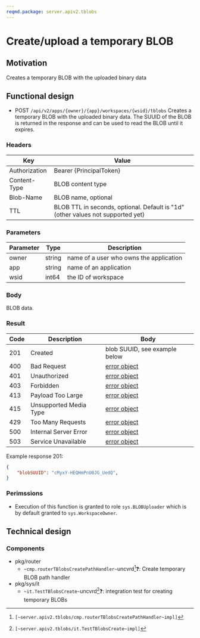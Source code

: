 ```yaml
---
reqmd.package: server.apiv2.tblobs
---
```


# Create/upload a temporary BLOB

## Motivation

Creates a temporary BLOB with the uploaded binary data

## Functional design

- POST `/api/v2/apps/{owner}/{app}/workspaces/{wsid}/tblobs`
Creates a temporary BLOB with the uploaded binary data. The SUUID of the BLOB is returned in the response and can be used to read the BLOB until it expires.

### Headers

| Key | Value |
| --- | --- |
| Authorization | Bearer {PrincipalToken} |
| Content-Type | BLOB content type |
| Blob-Name | BLOB name, optional |
| TTL | BLOB TTL in seconds, optional. Default is "1d" (other values not supported yet) |

### Parameters

| Parameter | Type | Description |
| --- | --- | --- |
| owner | string | name of a user who owns the application |
| app | string | name of an application |
| wsid | int64 | the ID of workspace |

### Body

BLOB data.

### Result

| Code | Description | Body |
| --- | --- | --- |
| 201 | Created | blob SUUID, see example below |
| 400 | Bad Request | [error object](errors.md) |
| 401 | Unauthorized | [error object](errors.md) |
| 403 | Forbidden | [error object](errors.md) |
| 413 | Payload Too Large | [error object](errors.md) |
| 415 | Unsupported Media Type | [error object](errors.md) |
| 429 | Too Many Requests | [error object](errors.md) |
| 500 | Internal Server Error | [error object](errors.md) |
| 503 | Service Unavailable | [error object](errors.md) |

Example response 201:

```json
{
    "blobSUUID": "cMyxY-HEQHmPnU0JG_UedQ", 
}
```

### Perimssions

- Execution of this function is granted to role `sys.BLOBUploader` which is by default granted to `sys.WorkspaceOwner`.

## Technical design

### Components  

- pkg/router
  - `~cmp.routerTBlobsCreatePathHandler~`uncvrd[^1]❓: Create temporary BLOB path handler
- pkg/sys/it
  - `~it.TestTBlobsCreate~`uncvrd[^2]❓: integration test for creating temporary BLOBs  

[^1]: `[~server.apiv2.tblobs/cmp.routerTBlobsCreatePathHandler~impl]`
[^2]: `[~server.apiv2.tblobs/it.TestTBlobsCreate~impl]`
